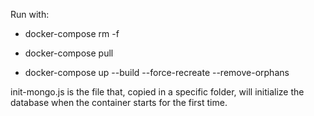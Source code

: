 Run with:

- docker-compose rm -f

- docker-compose pull

- docker-compose up --build --force-recreate --remove-orphans

init-mongo.js is the file that, copied in a specific folder, will initialize the database when the container starts for
the first time.